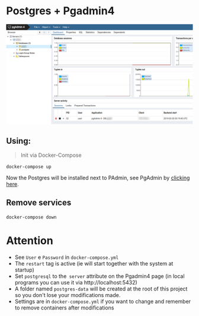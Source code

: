 # Postgres + Pgadmin4

![demo](demo.png)

##  Using:
> Init via Docker-Compose
```
docker-compose up
```
Now the Postgres will be installed next to PAdmin, see PgAdmin by [clicking here](http://localhost).

## Remove services
```
docker-compose down
```

# Attention
- See `User` e `Password` in `docker-compose.yml`
- The `restart` tag is active (ie will start together with the system at startup)
- Set `postgresql` to the` server` attribute on the Pgadmin4 page (in local programs you can use it via http://localhost:5432)
- A folder named `postgres-data` will be created at the root of this project so you don't lose your modifications made.
- Settings are in `docker-compose.yml` if you want to change and remember to remove containers after modifications
